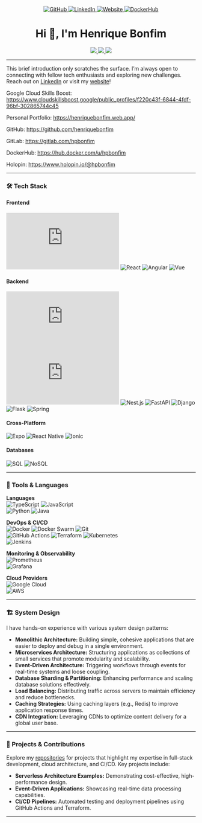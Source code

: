 <p align="center">
  <a href="https://github.com/hpbonfim">
    <img src="https://img.shields.io/badge/Follow%20me-GitHub-181717?style=for-the-badge&logo=github" alt="GitHub"/>
  </a> 
  <a href="https://linkedin.com/in/henriquebonfim/">
    <img src="https://img.shields.io/badge/Connect%20on-LinkedIn-0077B5?style=for-the-badge&logo=linkedin" alt="LinkedIn"/>
  </a>
  <a href="https://henriquebonfim.web.app/">
    <img src="https://img.shields.io/badge/Visit%20my-Website-333333?style=for-the-badge&logo=leaflet" alt="Website"/>
  </a>
  <a href="https://hub.docker.com/u/hpbonfim">
    <img src="https://img.shields.io/badge/Public%20Packages-DockerHub-0077B5?style=for-the-badge&logo=docker" alt="DockerHub"/>
  </a>
</p>

<h1 align="center">Hi 👋, I'm Henrique Bonfim</h1>

<p align="center">
  <a href="https://linkedin.com/in/henriquebonfim/" target="_blank">
    <img src="https://img.shields.io/badge/Senior%20Software%20Engineer-10%2B%20years%20with%20experience%20%F0%9F%91%BD-41454A?style=flat&logo=linkedin" />
  </a> 
  <a href="https://www.credly.com/badges/eeeb2956-3917-425d-8d00-6f6dd7c23219/public_url" target="_blank">
    <img src="https://img.shields.io/badge/Google%20Cloud%20Associate%20Cloud%20Engineer-✅-41454A?style=flat&logo=google-cloud" />
  </a> 
  <a href="https://www.credly.com/badges/9efcf730-e9f4-439e-96ed-45432ef0686b/public_url" target="_blank">
    <img src="https://img.shields.io/badge/AWS%20Cloud%20Practitioner-✅-41454A?style=flat&logo=amazon-web-services" />
  </a>
</p>

---

This brief introduction only scratches the surface. I’m always open to connecting with fellow tech enthusiasts and exploring new challenges. Reach out on [LinkedIn](https://linkedin.com/in/henriquebonfim/) or visit my [website](https://henriquebonfim.web.app/)!

Google Cloud Skills Boost: 
https://www.cloudskillsboost.google/public_profiles/f220c43f-6844-4fdf-96bf-302865744c45

Personal Portfolio: 
https://henriquebonfim.web.app/

GitHub: 
https://github.com/henriquebonfim

GitLab: 
https://gitlab.com/hpbonfim

DockerHub: 
https://hub.docker.com/u/hpbonfim

Holopin: 
https://www.holopin.io/@hpbonfim

---

### 🛠️ Tech Stack

#### Frontend  
![Next.js](https://img.shields.io/badge/Next.js-✅-41454A?style=flat&logo=next.js)
![React](https://img.shields.io/badge/React-✅-41454A?style=flat&logo=react)
![Angular](https://img.shields.io/badge/Angular-✅-41454A?style=flat&logo=angular)
![Vue](https://img.shields.io/badge/Vue-✅-41454A?style=flat&logo=vue)

#### Backend  
![Node.js](https://img.shields.io/badge/Node.js-✅-41454A?style=flat&logo=node.js) 
![Express.js](https://img.shields.io/badge/Express.js-✅-41454A?style=flat&logo=node.js) 
![Nest.js](https://img.shields.io/badge/Nest.js-✅-41454A?style=flat&logo=nestjs)
![FastAPI](https://img.shields.io/badge/FastAPI-✅-41454A?style=flat&logo=fastapi)
![Django](https://img.shields.io/badge/Django-✅-41454A?style=flat&logo=django) 
![Flask](https://img.shields.io/badge/Flask-✅-41454A?style=flat&logo=flask) 
![Spring](https://img.shields.io/badge/Spring-✅-41454A?style=flat&logo=spring)

#### Cross-Platform
![Expo](https://img.shields.io/badge/Expo-✅-41454A?style=flat&logo=react)
![React Native](https://img.shields.io/badge/React%20Native-✅-41454A?style=flat&logo=react)
![Ionic](https://img.shields.io/badge/Ionic-✅-41454A?style=flat&logo=react)

#### Databases  
![SQL](https://img.shields.io/badge/SQL-✅-41454A?style=flat&logo=mysql) 
![NoSQL](https://img.shields.io/badge/NoSQL-✅-41454A?style=flat&logo=mongodb)

---

### 🔧 Tools & Languages

**Languages**  
![TypeScript](https://img.shields.io/badge/TypeScript-Expert-41454A?style=flat&logo=typescript)
![JavaScript](https://img.shields.io/badge/JavaScript-Expert-41454A?style=flat&logo=javascript)  
![Python](https://img.shields.io/badge/Python-Advanced-41454A?style=flat&logo=python)
![Java](https://img.shields.io/badge/Java-Advanced-41454A?style=flat&logo=java)

**DevOps & CI/CD**  
![Docker](https://img.shields.io/badge/Docker-✅-41454A?style=flat&logo=docker) 
![Docker Swarm](https://img.shields.io/badge/Docker%20Swarm-✅-41454A?style=flat&logo=docker) 
![Git](https://img.shields.io/badge/Git-✅-41454A?style=flat&logo=git)  
![GitHub Actions](https://img.shields.io/badge/GitHub%20Actions-✅-41454A?style=flat&logo=github-actions)
![Terraform](https://img.shields.io/badge/Terraform-✅-41454A?style=flat&logo=terraform)
![Kubernetes](https://img.shields.io/badge/Kubernetes-✅-41454A?style=flat&logo=kubernetes)  
![Jenkins](https://img.shields.io/badge/Jenkins-✅-41454A?style=flat&logo=jenkins)

**Monitoring & Observability**  
![Prometheus](https://img.shields.io/badge/Prometheus-✅-41454A?style=flat&logo=prometheus)  
![Grafana](https://img.shields.io/badge/Grafana-✅-41454A?style=flat&logo=grafana)  

**Cloud Providers**  
![Google Cloud](https://img.shields.io/badge/Google%20Cloud-✅-41454A?style=flat&logo=google-cloud)  
![AWS](https://img.shields.io/badge/AWS-✅-41454A?style=flat&logo=amazon-web-services)

---

### 🏗️ System Design

I have hands-on experience with various system design patterns:

- **Monolithic Architecture:** Building simple, cohesive applications that are easier to deploy and debug in a single environment.
- **Microservices Architecture:** Structuring applications as collections of small services that promote modularity and scalability.
- **Event-Driven Architecture:** Triggering workflows through events for real-time systems and loose coupling.
- **Database Sharding & Partitioning:** Enhancing performance and scaling database solutions effectively.
- **Load Balancing:** Distributing traffic across servers to maintain efficiency and reduce bottlenecks.
- **Caching Strategies:** Using caching layers (e.g., Redis) to improve application response times.
- **CDN Integration:** Leveraging CDNs to optimize content delivery for a global user base.

---

### 🚀 Projects & Contributions

Explore my [repositories](https://github.com/hpbonfim?tab=repositories) for projects that highlight my expertise in full-stack development, cloud architecture, and CI/CD. Key projects include:

- **Serverless Architecture Examples:** Demonstrating cost-effective, high-performance design.
- **Event-Driven Applications:** Showcasing real-time data processing capabilities.
- **CI/CD Pipelines:** Automated testing and deployment pipelines using GitHub Actions and Terraform.

--- 
